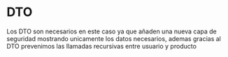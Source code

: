 # DTO 

Los DTO son necesarios en este caso ya que añaden una nueva capa de seguridad mostrando unicamente los datos necesarios, 
ademas gracias al DTO prevenimos las llamadas recursivas entre usuario y producto 